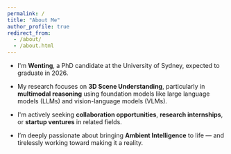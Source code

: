 ```yaml
---
permalink: /
title: "About Me"
author_profile: true
redirect_from: 
  - /about/
  - /about.html
---
```


- I'm **Wenting**, a PhD candidate at the University of Sydney, expected to graduate in 2026.

- My research focuses on **3D Scene Understanding**, particularly in **multimodal reasoning** using foundation models like large language models (LLMs) and vision-language models (VLMs).

- I'm actively seeking **collaboration opportunities**, **research internships**, or **startup ventures** in related fields.

- I’m deeply passionate about bringing **Ambient Intelligence** to life — and tirelessly working toward making it a reality.
